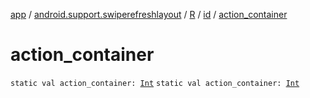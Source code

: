 [app](../../../index.md) / [android.support.swiperefreshlayout](../../index.md) / [R](../index.md) / [id](index.md) / [action_container](./action_container.md)

# action_container

`static val action_container: `[`Int`](https://kotlinlang.org/api/latest/jvm/stdlib/kotlin/-int/index.html)
`static val action_container: `[`Int`](https://kotlinlang.org/api/latest/jvm/stdlib/kotlin/-int/index.html)